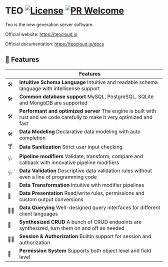 TEO [![License][license-image]][license-url] [![PR Welcome][pr-image]][pr-url]
===
Teo is the new generation server software.

Official website: https://teocloud.io

Official documentation: https://teocloud.io/docs

## 🚗 Features

|     | **Features**                                                                                                               |
| --- |----------------------------------------------------------------------------------------------------------------------------|
| 🛠  | **Intuitive Schema Language** Intuitive and readable schema language with intellisense support                             |
| 🛠  | **Common database support** MySQL, PostgreSQL, SQLite and MongoDB are supported                                            |
| 🛠  | **Performant and optimized server** The engine is built with rust and we code carefully to make it very optimized and fast |
| 🛠  | **Data Modeling** Declarative data modeling with auto completion                                                           |
| 🍸  | **Data Sanitization** Strict user input checking                                                                           |
| 🩺  | **Pipeline modifiers** Validate, transform, compare and callback with innovative pipeline modifiers                        |
| 🩺  | **Data Validation** Descriptive data validation rules without even a line of programming code                              |
| 🧬  | **Data Transformation** Intuitive with modifier pipelines                                                                  |
| 🦖  | **Data Presentation** Read/write rules, permissions and custom output conversions                                          |
| 🏄‍♂️  | **Data Querying** Well-designed query interfaces for different client languages                                            |
| 🚀  | **Synthesized CRUD** A bunch of CRUD endpoints are synthesized, turn them on and off as needed                             |
| 👮‍♀️  | **Session & Authorization** Builtin support for session and authorization                                                  |
| 🔐  | **Permission System** Supports both object level and field level                                                           |

[license-image]: https://img.shields.io/github/license/teocloud/teo.svg?style=flat-square
[license-url]: https://github.com/teocloud/teo/blob/master/LICENSE
[pr-image]: https://img.shields.io/badge/PRs-welcome-brightgreen.svg?style=flat-square
[pr-url]: https://github.com/teocloud/teo
